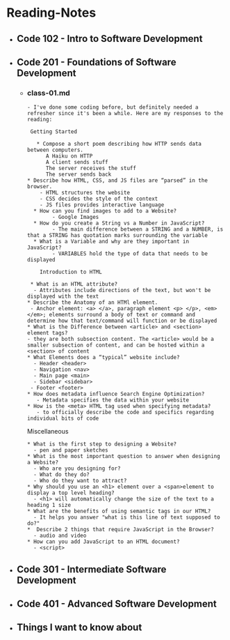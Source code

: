 # Reading-Notes
* ## Code 102 - Intro to Software Development
* ## Code 201 - Foundations of Software Development
    * ### class-01.md
          - I've done some coding before, but definitely needed a refresher since it's been a while. Here are my responses to the reading:

           Getting Started

             * Compose a short poem describing how HTTP sends data between computers.
                A Haiku on HTTP
                A client sends stuff
                The server receives the stuff
                The server sends back
          * Describe how HTML, CSS, and JS files are “parsed” in the browser.
              - HTML structures the website
              - CSS decides the style of the context
              - JS files provides interactive language
            * How can you find images to add to a Website?
                  - Google Images
            * How do you create a String vs a Number in JavaScript?
                  - The main difference between a STRING and a NUMBER, is that a STRING has quotation marks surrounding the variable
            * What is a Variable and why are they important in JavaScript?
                  - VARIABLES hold the type of data that needs to be displayed

              Introduction to HTML

           * What is an HTML attribute?
            - Attributes include directions of the text, but won't be displayed with the text
          * Describe the Anatomy of an HTMl element.
           - Anchor element: <a> </a>, paragraph element <p> </p>, <em> </em>; elements surround a body of text or command and determine how that text/command will function or be displayed
          * What is the Difference between <article> and <section> element tags?
          - they are both subsection content. The <article> would be a smaller subsection of content, and can be hosted within a <section> of content
          * What Elements does a “typical” website include?
            - Header <header>
            - Navigation <nav>
            - Main page <main>
            - Sidebar <sidebar>
           - Footer <footer>
          * How does metadata influence Search Engine Optimization?
             - Metadata specifies the data within your website
          * How is the <meta> HTML tag used when specifying metadata?
             - to officially describe the code and specifics regarding individual bits of code

        Miscellaneous

          * What is the first step to designing a Website?
            - pen and paper sketches
          * What is the most important question to answer when designing a Website?
            - Who are you designing for?
            - What do they do?
            - Who do they want to attract?
          * Why should you use an <h1> element over a <span>element to display a top level heading?
            - <h1> will automatically change the size of the text to a heading 1 size
          * What are the benefits of using semantic tags in our HTML?
            - It helps you answer "what is this line of text supposed to do?"
          *  Describe 2 things that require JavaScript in the Browser?
            - audio and video
          * How can you add JavaScript to an HTML document?
            - <script>  
* ## Code 301 - Intermediate Software Development
* ## Code 401 - Advanced Software Development
* ## Things I want to know about
